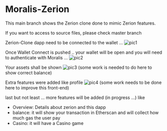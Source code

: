 # Moralis-Zerion

This main branch shows the Zerion clone done to mimic Zerion features.

If you want to access to source files, please check master branch

Zerion-Clone dapp need to be connected to the wallet ...
![pic1](https://user-images.githubusercontent.com/84711475/120080891-2ba5a900-c091-11eb-92fb-0b7ddbc8d71a.png)

Once Wallet Connect is pushed .. your wallet will be open and you will need to authenticate with Moralis ...
![pic2](https://user-images.githubusercontent.com/84711475/120080889-2b0d1280-c091-11eb-93f9-31a14d3b48b3.png)

Your assets shall be shown 
![pic3](https://user-images.githubusercontent.com/84711475/120080887-29434f00-c091-11eb-9476-810cfaa588ec.png)
(some work is needed to do here to show correct balance)

Extra features were added like profile
![pic4](https://user-images.githubusercontent.com/84711475/120080894-2d6f6c80-c091-11eb-9e16-883568f1e50c.png)
(some work needs to be done here to improve this front-end)

last but not least ... more features will be added (in progress ...) like 
- Overview: Details about zerion and this dapp
- balance: it will show your transaction in Etherscan and will collect how much gas the user pay
- Casino: it will have a Casino game 
